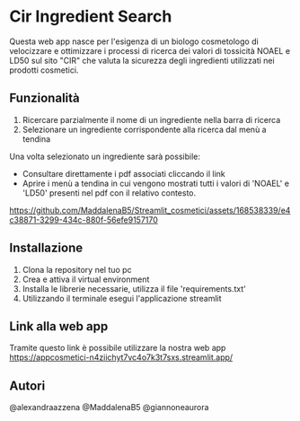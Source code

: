 # Cir Ingredient Search
Questa web app nasce per l'esigenza di un biologo cosmetologo di velocizzare e ottimizzare i processi di ricerca dei valori di tossicità  NOAEL e LD50 sul sito "CIR" che valuta la sicurezza degli ingredienti utilizzati nei prodotti cosmetici.


## Funzionalità
1. Ricercare parzialmente il nome di un ingrediente nella barra di ricerca
2. Selezionare un ingrediente corrispondente alla ricerca dal menù a tendina

Una volta selezionato un ingrediente sarà possibile:
- Consultare direttamente i pdf associati cliccando il link
- Aprire i menù a tendina in cui vengono mostrati tutti i valori di 'NOAEL' e 'LD50' presenti nel pdf con il relativo contesto.

https://github.com/MaddalenaB5/Streamlit_cosmetici/assets/168538339/e4c38871-3299-434c-880f-56efe9157170

## Installazione
1. Clona la repository nel tuo pc
2. Crea e attiva il virtual environment
3. Installa le librerie necessarie, utilizza il file 'requirements.txt'
4. Utilizzando il terminale esegui l'applicazione streamlit


## Link alla web app
Tramite questo link è possibile utilizzare la nostra web app
https://appcosmetici-n4ziichyt7vc4o7k3t7sxs.streamlit.app/


## Autori
@alexandraazzena
@MaddalenaB5
@giannoneaurora



